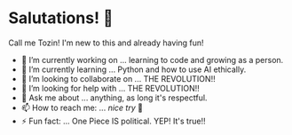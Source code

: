 # Salutations! 👋

Call me Tozin! I'm new to this and already having fun!

- 🔭 I’m currently working on ... learning to code and growing as a person.
- 🌱 I’m currently learning ... Python and how to use AI ethically.
- 👯 I’m looking to collaborate on ... THE REVOLUTION!!
- 🤔 I’m looking for help with ... THE REVOLUTION!!
- 💬 Ask me about ... anything, as long it's respectful.
- 📫 How to reach me: ... *nice try* 🤣
- ⚡ Fun fact: ... One Piece IS political. YEP! It's true!! 
